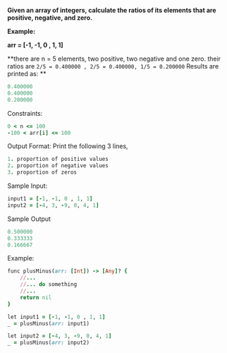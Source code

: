 **Given an array of integers, calculate the ratios of its elements that are positive, negative, and zero.**

**Example:**

**arr = [-1, -1, 0 , 1, 1]**

**there are n = 5 elements, two positive, two negative and one zero. their ratios are `2/5 = 0.400000 , 2/5 = 0.400000, 1/5 = 0.200000` Results are printed as: **
```ruby
0.400000 
0.400000
0.200000
```

Constraints:
```ruby
0 < n <= 100
-100 < arr[i] <= 100
```

Output Format:
Print the following 3 lines,
```ruby
1. proportion of positive values
2. proportion of negative values
3. proportion of zeros
```

Sample Input:
```ruby
input1 = [-1, -1, 0 , 1, 1]
input2 = [-4, 3, -9, 0, 4, 1]
```

Sample Output
```ruby
0.500000
0.333333
0.166667
```

Example:

```ruby
func plusMinus(arr: [Int]) -> [Any]? {
    //...
    //... do something
    //...
    return nil
}

let input1 = [-1, -1, 0 , 1, 1]
_ = plusMinus(arr: input1)

let input2 = [-4, 3, -9, 0, 4, 1]
_ = plusMinus(arr: input2)
```
